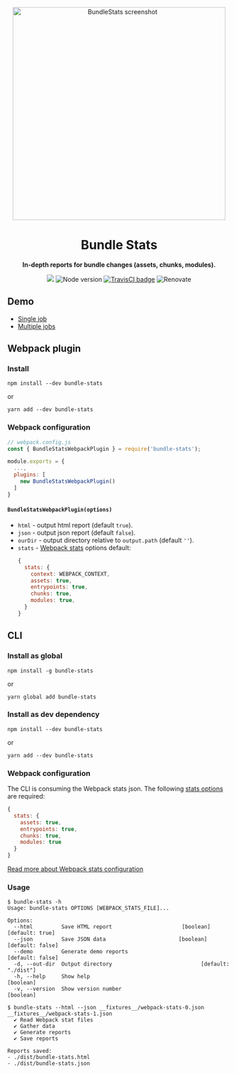 <p align="center">
  <a href="https://relative-ci.com/tools/webpack-bundle-stats/demo-multiple-jobs.html" target="_blank"><img alt="BundleStats screenshot" width="480" src="https://www.dropbox.com/s/8t6m6rruaauwlxq/bundle-stats-screenshot-4.jpg?raw=1"/></a>
</p>
<h1 align="center">Bundle Stats</h1>
<p align="center">
<strong>
  In-depth reports for bundle changes (assets, chunks, modules).
</strong>
</p>
<p align="center">
  <a href="https://www.npmjs.com/package/bundle-stats"><img src="https://img.shields.io/npm/v/bundle-stats.svg" /></a>
  <img src="https://img.shields.io/node/v/bundle-stats.svg" alt="Node version" />
  <a href="https://travis-ci.org/bundle-stats/bundle-stats"><img alt="TravisCI badge" src="https://api.travis-ci.org/bundle-stats/bundle-stats.svg?branch=master"/></a>
  <img alt="Renovate" src="https://badges.renovateapi.com/github/bundle-stats/bundle-stats?v=1" />
</p>

## Demo

- [Single job](https://relative-ci.com/tools/webpack-bundle-stats/demo-single-job.html)
- [Multiple jobs](https://relative-ci.com/tools/webpack-bundle-stats/demo-multiple-jobs.html)

## Webpack plugin

### Install

```shell
npm install --dev bundle-stats
```

or

```shell
yarn add --dev bundle-stats
```

### Webpack configuration

```js
// webpack.config.js
const { BundleStatsWebpackPlugin } = require('bundle-stats');

module.exports = {
  ...,
  plugins: [
    new BundleStatsWebpackPlugin()
  ]
}
```

#### `BundleStatsWebpackPlugin(options)`

- `html` - output html report (default `true`).
- `json` - output json report (default `false`).
- `ourDir` - output directory relative to `output.path` (default `''`).
- `stats` - [Webpack stats](https://webpack.js.org/configuration/stats) options
  default:
  ```js
  {
    stats: {
      context: WEBPACK_CONTEXT,
      assets: true,
      entrypoints: true,
      chunks: true,
      modules: true,
    }
  }
  ```

## CLI

### Install as global

```shell
npm install -g bundle-stats
```

or

```shell
yarn global add bundle-stats
```

### Install as dev dependency

```shell
npm install --dev bundle-stats
```

or

```shell
yarn add --dev bundle-stats
```

### Webpack configuration

The CLI is consuming the Webpack stats json. The following [stats options](https://webpack.js.org/configuration/stats) are required:
```js
{
  stats: {
    assets: true,
    entrypoints: true,
    chunks: true,
    modules: true
  }
}
```

[Read more about Webpack stats configuration](https://relative-ci.com/documentation/setup#1-configure-webpack)

### Usage

```shell
$ bundle-stats -h
Usage: bundle-stats OPTIONS [WEBPACK_STATS_FILE]...

Options:
  --html         Save HTML report                      [boolean] [default: true]
  --json         Save JSON data                       [boolean] [default: false]
  --demo         Generate demo reports                          [default: false]
  -d, --out-dir  Output directory                            [default: "./dist"]
  -h, --help     Show help                                             [boolean]
  -v, --version  Show version number                                   [boolean]
```

```shell
$ bundle-stats --html --json __fixtures__/webpack-stats-0.json __fixtures__/webpack-stats-1.json
  ✔ Read Webpack stat files
  ✔ Gather data
  ✔ Generate reports
  ✔ Save reports

Reports saved:
- ./dist/bundle-stats.html
- ./dist/bundle-stats.json
```
